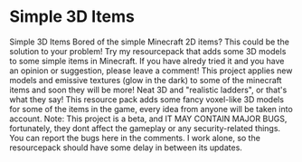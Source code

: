 # Simple 3D Items
 Simple 3D Items Bored of the simple Minecraft 2D items? This could be the solution to your problem! Try my resourcepack that adds some 3D models to some simple items in Minecraft. If you have alredy tried it and you have an opinion or suggestion, please leave a comment!  This project applies new models and emissive textures (glow in the dark) to some of the minecraft items and soon they will be more! Neat 3D and "realistic ladders", or that's what they say! This resource pack adds some fancy voxel-like 3D models for some of the items in the game, every idea from anyone will be taken into account.     Note: This project is a beta, and IT MAY CONTAIN MAJOR BUGS, fortunately, they dont affect the gameplay or any security-related things. You can report the bugs here in the comments. I work alone, so the resourcepack should have some delay in between its updates.
